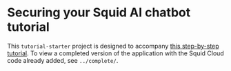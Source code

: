 # Securing your Squid AI chatbot tutorial

This `tutorial-starter` project is designed to accompany [this step-by-step tutorial](https://docs.squid.cloud/docs/tutorials/squid-facts-2). To view a completed version of the application with the Squid Cloud code already added, see `../complete/`.